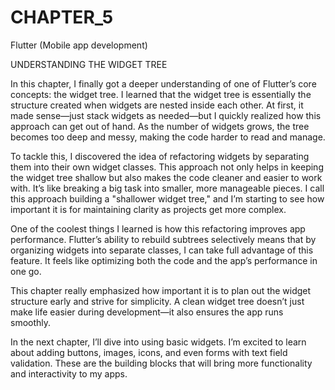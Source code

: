 # CHAPTER_5
Flutter (Mobile app development)

UNDERSTANDING THE WIDGET TREE

In this chapter, I finally got a deeper understanding of one of Flutter’s core concepts: the widget tree. I learned that the widget tree is essentially the structure created when widgets are nested inside each other. At first, it made sense—just stack widgets as needed—but I quickly realized how this approach can get out of hand. As the number of widgets grows, the tree becomes too deep and messy, making the code harder to read and manage.

To tackle this, I discovered the idea of refactoring widgets by separating them into their own widget classes. This approach not only helps in keeping the widget tree shallow but also makes the code cleaner and easier to work with. It’s like breaking a big task into smaller, more manageable pieces. I call this approach building a "shallower widget tree," and I’m starting to see how important it is for maintaining clarity as projects get more complex.

One of the coolest things I learned is how this refactoring improves app performance. Flutter’s ability to rebuild subtrees selectively means that by organizing widgets into separate classes, I can take full advantage of this feature. It feels like optimizing both the code and the app’s performance in one go.

This chapter really emphasized how important it is to plan out the widget structure early and strive for simplicity. A clean widget tree doesn’t just make life easier during development—it also ensures the app runs smoothly.

In the next chapter, I’ll dive into using basic widgets. I’m excited to learn about adding buttons, images, icons, and even forms with text field validation. These are the building blocks that will bring more functionality and interactivity to my apps.
